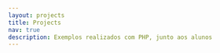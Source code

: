 ```yaml
---
layout: projects
title: Projects
nav: true
description: Exemplos realizados com PHP, junto aos alunos
---
```


